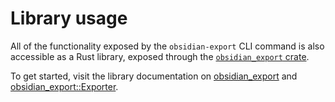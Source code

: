 # Library usage

All of the functionality exposed by the `obsidian-export` CLI command is also accessible as a Rust library, exposed through the [`obsidian_export` crate][obsidian-export-crates-io].

To get started, visit the library documentation on [obsidian_export][crate-docs] and [obsidian_export::Exporter][exporter-docs].

[obsidian-export-crates-io]: https://crates.io/crates/obsidian-export
[crate-docs]: https://docs.rs/obsidian-export/latest/obsidian_export/
[exporter-docs]: https://docs.rs/obsidian-export/latest/obsidian_export/struct.Exporter.html
